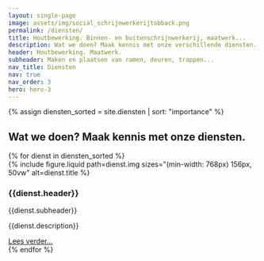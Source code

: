 ```yaml
---
layout: single-page
image: assets/img/social_schrijnwerkerijtobback.png
permalink: /diensten/
title: Houtbewerking. Binnen- en buitenschrijnwerkerij, maatwerk...
description: Wat we doen? Maak kennis met onze verschillende diensten.
header: Houtbewerking. Maatwerk.
subheader: Maken en plaatsen van ramen, deuren, trappen...
nav_title: Diensten
nav: true
nav_order: 3
hero: hero-3
---
```


{% assign diensten_sorted = site.diensten | sort: "importance" %}

<section>
  <div class="container pt-5 pb-5">
    <div class="row">
      <div class="col-md-12">
        <h2>Wat we doen? Maak kennis met onze diensten.</h2>
      </div>
    </div>
    {% for dienst in diensten_sorted %}
        <div class="row mt-5">
            <div class="col-md-6">
                {% include figure.liquid path=dienst.img sizes="(min-width: 768px) 156px, 50vw" alt=dienst.title %}
            </div>
            <div class="col-md-6">
                <h3 >{{dienst.header}}</h3>
                <div class="dienst-sub ">{{dienst.subheader}}</div>
                <p >{{dienst.description}}</p>
                <a href="{{dienst.url}}" class="btn btn-outline-black btn-sm" role="button" aria-pressed="true">Lees verder...</a>
            </div>
        </div>
    {% endfor %}
  </div>
</section>
